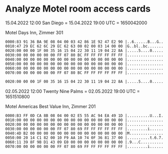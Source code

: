 # Analyze Motel room access cards

15.04.2022 12:00 San Diego = 15.04.2022 19:00 UTC = 1650042000

Motel Days Inn, Zimmer 301
```plaintext
0000:83 91 36 BA 9E 08 04 00 03 42 86 1E 92 47 E2 90 |..6......B...G..  
0010:47 29 EC 62 6C 29 EC 62 63 00 02 00 03 14 00 00 |G..bl..bc.......  
0020:00 00 00 1F 00 35 16 15 04 22 30 11 19 04 22 8A |.....5....0.....  
0030:00 00 00 00 00 00 FF 07 80 BC FF FF FF FF FF FF |................  
0040:00 00 00 00 00 00 00 00 00 00 00 00 00 00 00 00 |................  
0050:00 00 00 00 00 00 00 00 00 00 00 00 00 00 00 00 |................  
0060:00 00 00 00 00 00 00 00 00 00 00 00 00 00 00 00 |................  
0070:00 00 00 00 00 00 FF 07 80 BC FF FF FF FF FF FF |................
```

```markdown
0020:00 00 00 1F 00 35 16 15 04 22 30 11 19 04 22 8A |.....5....0.....

```


02.05.2022 12:00 Twenty Nine Palms = 02.05.2022 19:00 UTC = 1651510800

Motel Americas Best Value Inn, Zimmer 201
```plaintext
0000:B3 FF 0D CA 8B 08 04 00 02 E5 55 AC 94 EA 49 1D |..........U...I.  
0010:00 00 00 00 00 00 00 00 00 00 00 00 00 00 00 00 |................  
0020:00 00 00 00 00 00 00 00 00 00 00 00 00 00 00 00 |................  
0030:00 00 00 00 00 00 FF 07 80 69 FF FF FF FF FF FF |.........i......  
0040:4D B2 00 00 00 00 00 00 00 00 00 00 00 00 00 00 |M...............  
0050:00 20 14 C1 82 00 10 F9 AA 10 74 0F 36 81 37 00 |..........t.6.7.  
0060:11 39 8F 9B D1 43 09 E0 00 00 00 00 00 00 00 00 |.9...C..........  
0070:00 00 00 00 00 00 FF 07 80 69 FF FF FF FF FF FF |.........i......
```


```plaintext

```


```plaintext

```


```plaintext

```


```plaintext

```


```plaintext

```